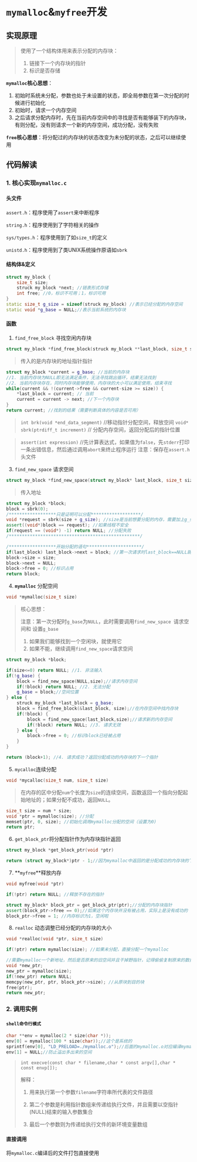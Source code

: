 # `mymalloc`&`myfree`开发

## 实现原理

>  使用了一个结构体用来表示分配的内存块：
>
> 1. 链接下一个内存块的指针
> 2. 标识是否存储

**`mymalloc`核心思想**：

1. 初始时系统未分配，参数也处于未设置的状态，即全局参数在第一次分配的时候进行初始化
2. 初始时，请求一个内存空间
3. 之后请求分配内存时，先在当前内存空间中的寻找是否有能够装下的内存块，有则分配，没有则请求一个新的内存空间，成功分配，没有失败

**`free`核心思想**：将分配过的内存块的状态改变为未分配的状态，之后可以继续使用



## 代码解读



### 1. 核心实现`mymalloc.c`



#### 头文件

`assert.h`：程序使用了`assert`来中断程序

`string.h`：程序使用到了字符相关的操作

`sys/types.h`：程序使用到了如`size_t`的定义

`unistd.h`：程序使用到了类UNIX系统操作原语如`sbrk`



#### 结构体&定义

```cpp
struct my_block {
    size_t size;
    struck my_block *next; //链表形式存储
    int free; //0，标识不可用；1，标识可用
}
static size_t g_size = sizeof(struck my_block) //表示已经分配的内存空间
static void *g_base = NULL;//表示当前系统的内存块
```



#### 函数

1. `find_free_block` 寻找空闲内存块

```cpp
struct my_block *find_free_block(struck my_block **last_block, size_t size) 
```

> 传入的是内存块的地址指针指针

```cpp
struct my_block *current = g_base; //当前的内存块
//1. 当前内存块为NULL即无法满足条件，无法寻找跳出循环，结果无法找到
//2. 当前内存块存在，同时内存块能够使用，内存块的大小可以满足使用，结束寻找
while(current && !(current->free && current-size >= size)) {
    *last_block = current; // 当前
    current = current -> next; //下一个内存块
}
return current; //找到的结果（需要判断具体的内容是否可用）

```
> `int brk(void *end_data_segment)` //移动指针分配空间，释放空间
> `void* sbrk(ptrdiff_t increment)` // 分配内存空间，返回分配后的指针位置

> `assert(int expression)` //先计算表达式，如果值为`false`，先`stderr`打印一条出错信息，然后通过调用`abort`来终止程序运行
> 注意：保存在`assert.h`头文件

3. `find_new_space` 请求空间

```cpp
struct my_block *find_new_space(struct my_block* last_block, size_t size)
```

> 传入地址

```cpp
struct my_block *block;
block = sbrk(0);
/******************只是证明可以分配*******************/
void *request = sbrk(size + g_size); //size是当前想要分配的内存，需要加上g_size是已经存过的内存
assert((void*)block == request); //如果线程不安全
if(request == (void*) -1) return NULL; //分配失败
/**************************************************/

/******************开始分配的语句*********************/
if(last_block) last_block->next = block; //第一次请求时last_block==NULL跳过此步，之后每一次使用指针链接当前到指定block，也就是内存的开头
block->size = size;
block->next = NULL;
block->free = 0; //标识占用
return block;
```

4. **`mymalloc`** 分配空间

```cpp
void *mymalloc(size_t size)
```

> 核心思想：
>
> 注意：第一次分配时`g_base`为`NULL`，此时需要调用`find_new_space `请求空间和 设置`g_base`
>
> 1. 如果我们能够找到一个空闲块，就使用它
> 2. 如果不能，继续调用`find_new_space`请求空间

```cpp
struct my_block *block;

if(size<=0) return NULL; //1. 非法输入
if(!g_base) {
    block = find_new_space(NULL,size);//请求内存空间
    if(!block) return NULL; //2. 无法分配
    g_base = block;//空间位置
} else {
    struck my_block *last_block = g_base;
    block = find_free_block(&last_block, size);//在内存空间中找内存块
    if(!block) {
        block = find_new_space(last_block,size);//请求新的内存空间
        if(!block) return NULL; //3. 请求无效
    } else {
        block->free = 0; //标识block已经被占用
    }
}

return (block+1); //4. 请求成功？返回分配成功的内存块的下一个指针
```

5. `mycalloc`连续分配

```cpp
void *mycalloc(size_t num, size_t size)
```

> 在内存的区中分配`num`个长度为`size`的连续空间，函数返回一个指向分配起始地址的；如果分配不成功，返回`NULL`。

```cpp
size_t size = num * size;
void *ptr = mymalloc(size); //分配
memset(ptr, 0, size); //初始化调用mymalloc分配的空间（设置为0)
return ptr;
```

6. `get_block_ptr`将分配指针作为内存块指针返回

```cpp
struct my_block *get_block_ptr(void *ptr)
```

```cpp
return (struct my_block*)ptr - 1;//因为mymalloc中返回的是分配成功的内存块的下一个指针，这里需要-1才能指向真正分配的内存块的指针
```

7. **`myfree`**释放内存

```cpp
void myfree(void *ptr)
```

```cpp
if(!ptr) return NULL; //释放不存在的指针

struct my_block* block_ptr = get_block_ptr(ptr);//分配的内存块指针
assert(block_ptr->free == 0);//如果这个内存块并没有被占用，实际上是没有成功的
block_ptr->free = 1; //内存标识为1，空闲啦
```

8. `realloc` 动态调整已经分配的内存块的大小

```cpp
void *realloc(void *ptr, size_t size)
```

```cpp
if(!ptr) return mymalloc(size); //如果未分配，直接分配一个mymalloc

//需要mymalloc一个新地址，然后是否原来的旧空间并且干掉野指针，记得偷偷复制原来的数据，对用户透明
void *new_ptr;
new_ptr = mymalloc(size);
if(!new_ptr) return NULL;
memcpy(new_ptr, ptr, block_ptr->size); //从原块到目的块
free(ptr);
return new_ptr;
```

### 2. 调用实例

#### `shell命令行模式`

```cpp
char **env = mymalloc(2 * size(char *));
env[0] = mymalloc(100 * size(char));//这个是系统的
sprintf(env[0], "LD_PRELOAD=./mymalloc.o");//后面的mymalloc.o对应编译mymalloc后的文件，你可以改名为对应的lib文件；替换环境中定义的mymalloc链接的库
env[1] = NULL;//防止溢出多出来的空间
```

> `int execve(const char * filename,char * const argv[],char * const envp[]);`
>
> 解释：
>
> 1. 用来执行第一个参数`filename`字符串所代表的文件路径
>
> 1. 第二个参数是利用指针数组来传递给执行文件，并且需要以空指针(NULL)结束的输入参数集合
> 2. 最后一个参数则为传递给执行文件的新环境变量数组

#### 直接调用

将`mymalloc.c`编译后的文件打包直接使用